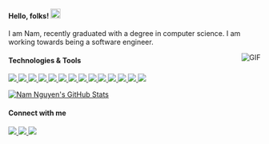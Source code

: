 <h4>Hello, folks! <img src="https://raw.githubusercontent.com/MartinHeinz/MartinHeinz/master/wave.gif" width="20px" height="20px" /></h4>
<p style="fontsize: 5px">I am Nam, recently graduated with a degree in computer science. I am working towards being a software engineer.</p>
<img align="right" alt="GIF" src="https://media4.giphy.com/media/LaVp0AyqR5bGsC5Cbm/200w.gif?cid=6c09b952w24bjufvqeclteezkbvwapwd39cbdkmllna6q2be&ep=v1_gifs_search&rid=200w.gif&ct=g" />

<!-- <h4>&#x1F527; Technologies & Tools</h4> -->
<h4>Technologies & Tools</h4>
<p>
  <a href="https://www.ecma-international.org/publications-and-standards/standards/ecma-262/">
    <img src="https://img.shields.io/badge/Lang-JavaScript-2bbc8a?style=flat&logo=javascript&logoColor=white" />
  </a>
  <a href="https://www.typescriptlang.org/">
    <img src="https://img.shields.io/badge/Lang-TypeScript-2bbc8a?style=flat&logo=typescript&logoColor=white" />
  </a>
  <a href="https://www.python.org/">
    <img src="https://img.shields.io/badge/Lang-Python-2bbc8a?style=flat&logo=python&logoColor=white" />
  </a>
  <a href="https://react.dev/">
    <img src="https://img.shields.io/badge/Frame-React-2bbc8a?style=flat&logo=react&logoColor=white" />
  </a>
  <a href="https://nextjs.org/">
    <img src="https://img.shields.io/badge/Frame-Next.js-2bbc8a?style=flat&logo=nextdotjs&logoColor=white" />
  </a>
  <a href="https://nodejs.org/en">
    <img src="https://img.shields.io/badge/Frame-Node.js-2bbc8a?style=flat&logo=nodedotjs&logoColor=white" />
  </a>
  <a href="https://expressjs.com/">
    <img src="https://img.shields.io/badge/Frame-Express-2bbc8a?style=flat&logo=express&logoColor=white" />
  </a>
<!--   <a href="https://nestjs.com/">
    <img src="https://img.shields.io/badge/Frame-NestJS-2bbc8a?style=flat&logo=nestjs&logoColor=white" />
  </a> -->
<!--   <a href="https://adonisjs.com/">
    <img src="https://img.shields.io/badge/Frame-AdonisJS-2bbc8a?style=flat&logo=adonisjs&logoColor=white" />
  </a> -->
  <a href="https://jestjs.io/">
    <img src="https://img.shields.io/badge/Test-Jest-2bbc8a?style=flat&logo=jest&logoColor=white" />
  </a>
<!--   <a href="https://vitest.dev/">
    <img src="https://img.shields.io/badge/Test-Vitest-2bbc8a?style=flat&logo=vitest&logoColor=white" />
  </a> -->
  <a href="https://www.postgresql.org/">
    <img src="https://img.shields.io/badge/Database-PostgreSQL-2bbc8a?style=flat&logo=postgresql&logoColor=white" />
  </a>
<!--   <a href="https://www.mongodb.com/">
    <img src="https://img.shields.io/badge/Database-MongoDB-2bbc8a?style=flat&logo=mongodb&logoColor=white" />
  </a> -->
  <a href="https://graphql.org/">
    <img src="https://img.shields.io/badge/Pattern-GraphQL-2bbc8a?style=flat&logo=graphql&logoColor=white" />
  </a>
<!--   <a href="https://graphql.org/">
    <img src="https://img.shields.io/badge/Database-Redis-2bbc8a?style=flat&logo=redis&logoColor=white" />
  </a> -->
  <a href="https://git-scm.com/">
    <img src="https://img.shields.io/badge/Tool-Git-2bbc8a?style=flat&logo=git&logoColor=white" />
  </a>
  <a href="https://www.docker.com/">
    <img src="https://img.shields.io/badge/Tool-Docker-2bbc8a?style=flat&logo=docker&logoColor=white" />
  </a>
  <a href="https://learn.microsoft.com/en-us/windows/wsl/">
    <img src="https://img.shields.io/badge/OS-WSL2-2bbc8a?style=flat&logo=linux&logoColor=white" />
  </a>
  <a href="https://fishshell.com/">
    <img src="https://img.shields.io/badge/Shell-Fish-2bbc8a?style=flat&logo=gnu-bash&logoColor=white" />
  </a>
</p>

<p>
  <a href="https://github.com/hoainamcse?tab=repositories">
    <img align="center" src="https://github-readme-stats.vercel.app/api?username=hoainamcse&rank_icon=github&show_icons=true&count_private=true&title_color=2bbc8a&icon_color=2bbc8a&hide_border=true&hide_title=true" alt="Nam Nguyen's GitHub Stats" />
  </a>
</p>

<h4>Connect with me</h4>
<p>
  <a href="https://www.linkedin.com/in/hoainamcse/" target="_blank">
    <img src="https://img.shields.io/badge/LinkedIn-525252?style=flat-square&logo=linkedin&logoColor=white" />
  </a>
  <a href="https://twitter.com/hoainamcse/" target="_blank">
    <img src="https://img.shields.io/badge/Twitter-525252?style=flat-square&logo=x&logoColor=white" />
  </a>
  <a href="https://t.me/nhhnmm/" target="_blank">
    <img src="https://img.shields.io/badge/Telegram-525252?style=flat-square&logo=telegram&logoColor=white" />
  </a>
</p>
<!-- <h4>&#x1f4c8; GitHub Stats</h4> -->
